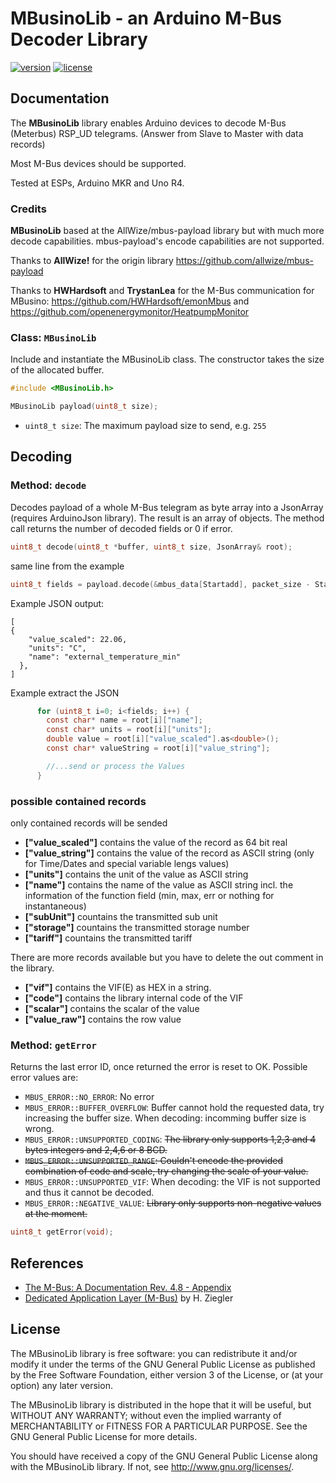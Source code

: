 # MBusinoLib - an Arduino M-Bus Decoder Library

[![version](https://img.shields.io/badge/version-0.8.0-brightgreen.svg)](CHANGELOG.md)
[![license](https://img.shields.io/badge/license-GPL--3.0-orange.svg)](LICENSE)


## Documentation

The **MBusinoLib** library enables Arduino devices to decode M-Bus (Meterbus) RSP_UD telegrams. (Answer from Slave to Master with data records)

Most M-Bus devices should be supported.

Tested at ESPs, Arduino MKR and Uno R4.

### Credits

**MBusinoLib** based at the AllWize/mbus-payload library but with much more decode capabilities. mbus-payload's encode capabilities are not supported.

Thanks to **AllWize!** for the origin library https://github.com/allwize/mbus-payload 

Thanks to **HWHardsoft** and **TrystanLea** for the M-Bus communication for MBusino: https://github.com/HWHardsoft/emonMbus and https://github.com/openenergymonitor/HeatpumpMonitor

### Class: `MBusinoLib`

Include and instantiate the MBusinoLib class. The constructor takes the size of the allocated buffer.

```c
#include <MBusinoLib.h>

MBusinoLib payload(uint8_t size);
```

- `uint8_t size`: The maximum payload size to send, e.g. `255`

## Decoding

### Method: `decode`

Decodes payload of a whole M-Bus telegram as byte array into a JsonArray (requires ArduinoJson library). The result is an array of objects. The method call returns the number of decoded fields or 0 if error.

```c
uint8_t decode(uint8_t *buffer, uint8_t size, JsonArray& root);
```

same line from the example
```c
uint8_t fields = payload.decode(&mbus_data[Startadd], packet_size - Startadd - 2, root); 
```

Example JSON output:

```
[
{
    "value_scaled": 22.06,
    "units": "C",
    "name": "external_temperature_min"
  },
]
```

Example extract the JSON

```c
      for (uint8_t i=0; i<fields; i++) {
        const char* name = root[i]["name"];
        const char* units = root[i]["units"];           
        double value = root[i]["value_scaled"].as<double>(); 
        const char* valueString = root[i]["value_string"];   

        //...send or process the Values
      }
```
### possible contained records
only contained records will be sended

* **["value_scaled"]** contains the value of the record as 64 bit real
* **["value_string"]** contains the value of the record as ASCII string (only for Time/Dates and special variable lengs values)
* **["units"]** contains the unit of the value as ASCII string
* **["name"]** contains the name of the value as ASCII string incl. the information of the function field (min, max, err or nothing for instantaneous)
* **["subUnit"]** countains the transmitted sub unit
* **["storage"]** countains the transmitted storage number
* **["tariff"]** countains the transmitted tariff

There are more records available but you have to delete the out comment in the library.

* **["vif"]** contains the VIF(E) as HEX in a string.
* **["code"]** contains the library internal code of the VIF
* **["scalar"]** contains the scalar of the value
* **["value_raw"]** contains the row value


### Method: `getError`

Returns the last error ID, once returned the error is reset to OK. Possible error values are:

* `MBUS_ERROR::NO_ERROR`: No error
* `MBUS_ERROR::BUFFER_OVERFLOW`: Buffer cannot hold the requested data, try increasing the buffer size. When decoding: incomming buffer size is wrong.
* `MBUS_ERROR::UNSUPPORTED_CODING`: ~~The library only supports 1,2,3 and 4 bytes integers and 2,4,6 or 8 BCD.~~
* ~~`MBUS_ERROR::UNSUPPORTED_RANGE`: Couldn't encode the provided combination of code and scale, try changing the scale of your value.~~
* `MBUS_ERROR::UNSUPPORTED_VIF`: When decoding: the VIF is not supported and thus it cannot be decoded.
* `MBUS_ERROR::NEGATIVE_VALUE`: ~~Library only supports non-negative values at the moment.~~

```c
uint8_t getError(void);
```


## References

* [The M-Bus: A Documentation Rev. 4.8 - Appendix](https://m-bus.com/assets/downloads/MBDOC48.PDF)
* [Dedicated Application Layer (M-Bus)](https://datasheet.datasheetarchive.com/originals/crawler/m-bus.com/ba82a2f0a320ffda901a2d9814f48c24.pdf) by H. Ziegler

## License


The MBusinoLib library is free software: you can redistribute it and/or modify
it under the terms of the GNU General Public License as published by
the Free Software Foundation, either version 3 of the License, or
(at your option) any later version.

The MBusinoLib library is distributed in the hope that it will be useful,
but WITHOUT ANY WARRANTY; without even the implied warranty of
MERCHANTABILITY or FITNESS FOR A PARTICULAR PURPOSE.  See the
GNU General Public License for more details.

You should have received a copy of the GNU General Public License
along with the MBusinoLib library.  If not, see <http://www.gnu.org/licenses/>.

